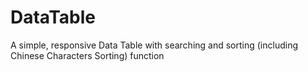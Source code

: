 # DataTable
A simple, responsive Data Table with searching and sorting (including Chinese Characters Sorting) function
